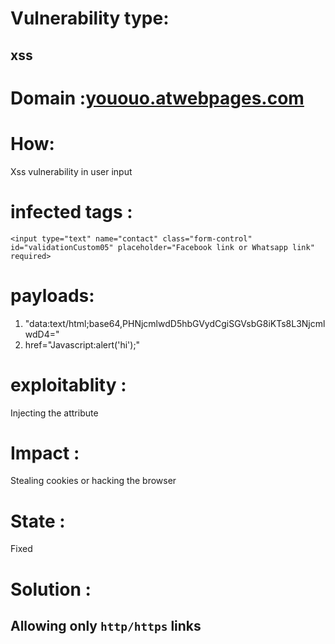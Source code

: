 # Vulnerability type:
##  xss
# Domain :[yououo.atwebpages.com](http://yououo.atwebpages.com)
# How:
  Xss vulnerability in user input 
# infected tags :
`<input type="text" name="contact" class="form-control" id="validationCustom05" placeholder="Facebook link or Whatsapp link" required>
  `  
#   payloads:
1. "data:text/html;base64,PHNjcmlwdD5hbGVydCgiSGVsbG8iKTs8L3NjcmlwdD4="
2. href="Javascript:alert('hi');"
# exploitablity :
Injecting the attribute
# Impact :
Stealing cookies or hacking the browser

# State :
Fixed 
# Solution :
Allowing only `http/https` links
----
